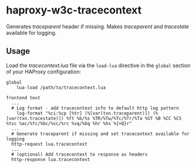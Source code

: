 # haproxy-w3c-tracecontext

Generates *traceparent* header if missing. Makes *traceparent* and *tracestate* available for logging.

## Usage

Load the *tracecontext.lua* file via the `load-lua` directive in the `global` section of your HAProxy configuration:

```
global
    lua-load /path/to/tracecontext.lua

frontend text
  ...
  # Log format - add tracecontext info to default http log pattern
    log-format "%ci:%cp [%tr] (%[var(txn.traceparent)]) (%[var(txn.tracestate)]) %ft %b/%s %TR/%Tw/%Tc/%Tr/%Ta %ST %B %CC %CS %tsc %ac/%fc/%bc/%sc/%rc %sq/%bq %hr %hs %{+Q}r"
  ...
  # Generate traceparent if missing and set tracecontext available for logging
  http-request lua.tracecontext
  ...
  # (optional) Add tracecontext to response as headers
  http-response lua.tracecontext
```
